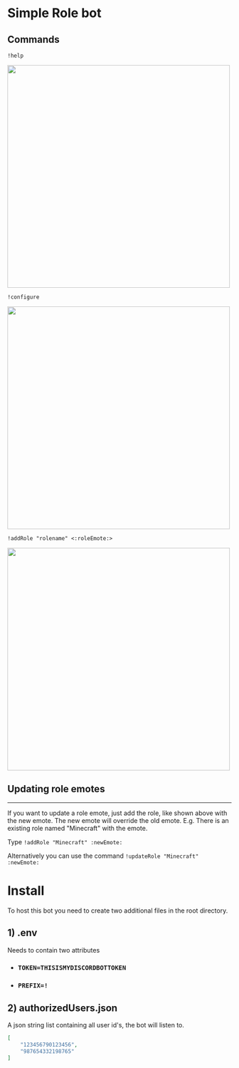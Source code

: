 # Simple Role bot

## Commands

`!help`

<img src="https://i.imgur.com/9UkpIMJ.png" width="500">

`!configure`

<img src="https://i.imgur.com/4aAIrtA.png" width="500">



`!addRole "rolename" <:roleEmote:>`
 
<img src="https://i.imgur.com/vJ4ee2j.png" width="500">

## Updating role emotes
------
If you want to update a role emote, just add the role, like shown above with the new emote. The new emote will override the old emote. 
E.g. There is an existing role named "Minecraft" with the emote.

Type `!addRole "Minecraft" :newEmote:`

Alternatively you can use the command `!updateRole "Minecraft" :newEmote:`


# Install

To host this bot you need to create two additional files in the root directory.

## 1) .env

Needs to contain two attributes
 - ### `TOKEN=THISISMYDISCORDBOTTOKEN`
 - ### `PREFIX=!`

## 2) authorizedUsers.json
A json string list containing all user id's, the bot will listen to.
```json
[
    "123456790123456",
    "987654332198765"
]
```
